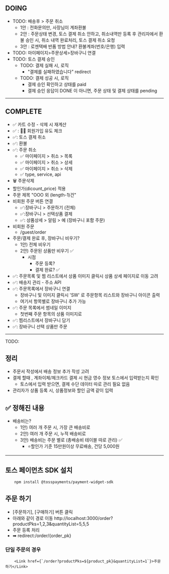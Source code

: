 ## DOING
- TODO: 배송후 > 주문 취소 
    - 1안 : 전화문의만, 사장님이 계좌환불
    - 2안 : 주문상태 변경, 토스 결제 취소 안하고, 취소내역만 등록 후
            관리자에서 환불 승인 시, 취소 내역 완료처리, 토스 결제 취소 요청
    - 3안 : 로젠택배 반품 방법 안내? 환불계좌(번호/은행) 입력
- TODO: 마이페이지>주문상세>장바구니 연결
- TODO: 토스 결제 승인
    - TODO: 결제 실패 시, 로직
        - "결제를 실패하였습니다" redirect
    - TODO: 결제 성공 시, 로직
        - 결제 승인 확인하고 상태를 paid
        - 결제 승인 응답이 DONE 이 아니면, 주문 상태 및 결제 상태를 pending

-----------------------------------------------------------------------------------------
## COMPLETE
- ✅ 카트 수정 - 삭제 시 재계산
- ✅ : 👩‍💼 회원가입 유도 체크 
- ✅: 토스 결제 취소
- ✅: 환불
- ✅: 주문 취소
    - ✅ 마이페이지 > 취소 > 목록
    - ✅ 마이페이지 > 취소 > 상세
    - ✅ 마이페이지 > 취소 > 삭제
    - ✅ type, service, api 
- 🗑 주문삭제
- 할인가(dicount_price) 적용
- 주문 제목 "OOO 외 (length-1)건"
- 비회원 주문 버튼 연결
    - ✅:장바구니 > 주문하기 (전체)
    - ✅:장바구니 > 선택상품 결제
    - ✅: 상품상세 > 알림 > 예 (장바구니 포함 주문)
- 비회원 주문
    - /guest/order
- 주문/결제 완료 후, 장바구니 비우기?
    - 1안) 전체 비우기
    - 2안) 주문된 상품만 비우기 ✅
        - 시점
            - 주문 등록?
            - 결제 완료? ✅ 
- ✅: 주문목록 및 찜 리스트에서 상품 이미지 클릭시 상품 상세 페이지로 이동 고려
- ✅: 배송지 관리 - 주소 API
- ✅: 주문목록에서 장바구니 연결
    - 장바구니 및 이미지 클릭시 'SW' 로 주문항목 리스트와 장바구니 아이콘 출력
    - 여기서 항목별로 장바구니 추가 가능
- ✅: 주문 목록에서 썸네일 이미지
    - 첫번째 주문 항목의 상품 이미지로 
- ✅: 찜리스트에서 장바구니 담기
- ✅: 장바구니 선택 상품만 주문

-----------------------------------------------------------------------------------------

TODO:
## 정리
- 주문서 작성에서 배송 정보 추가 작성 고려
- 결제 할때 , 계좌이체/체크카드 결제 시 현금 영수 정보 토스에서 입력받는지 확인
    - 토스에서 입력 받으면, 결제 수단 데이터 따로 관리 필요 없음
- 관리자가 상품 등록 시, 상품정보와 할인 금액 같이 입력

## ✅ 정해진 내용
- 배송비는? 
    - 1안) 여러 개 주문 시, 가장 큰 배송비로
    - 2안) 여러 개 주문 시, 누적 배송비로
    - 3안) 배송비는 주문 별로 (총배송비 테이블 따로 관리) ✅
        - ⭐할인가 기준 15만원이상 무료배송, 건당 5,000원  





----------------------------------------------------
## 토스 페이먼츠 SDK 설치
```
    npm install @tosspayments/payment-widget-sdk
```


## 주문 하기
- [주문하기], [구매하기] 버튼 클릭
- 아래와 같이 경로 이동
http://localhost:3000/order?productPks=1,2,3&quantityList=5,5,5
- 주문 등록 처리
- ➡ redirect:/order/{order_pk}

### 단일 주문의 경우
```
    <Link href={`/order?productPks=${product_pk}&quantityList=1`}>주문하기</Link>
```